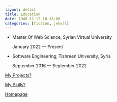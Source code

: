 ```yaml
---
layout: detail
title: Education
date: 1948-12-12 10:18:00
categories: [fiction, jekyll]
---
```


- Master Of Web Science, Syrian Virtual University

  January 2022 — Present

- Software Engineering, Tishreen University, Syria

  September 2016 — September 2022

[My Projects?](../projects)

[My Skills?](../skills)

[Homepage](../../)
